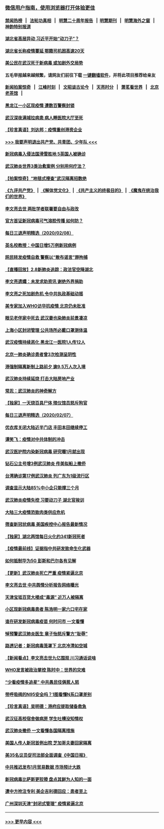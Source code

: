 ### [微信用户指南，使用浏览器打开体验更佳](https://github.com/gfw-breaker/banned-news1/blob/master/indexes/wechat-guide.md?t=0)
#### [禁闻热榜](热点新闻.md?t=0)  &nbsp;&nbsp;|&nbsp;&nbsp; [法轮功真相](https://github.com/gfw-breaker/truth/blob/master/README.md?t=0) &nbsp;&nbsp;|&nbsp;&nbsp; [明慧二十周年报告](https://github.com/gfw-breaker/mh-reports/blob/master/README.md?t=0) &nbsp;&nbsp;|&nbsp;&nbsp;[明慧期刊](https://github.com/gfw-breaker/mh-qikan) &nbsp;&nbsp;|&nbsp;&nbsp; [明慧海外之窗](https://github.com/gfw-breaker/mh-news/blob/master/README.md?t=0) &nbsp;&nbsp;|&nbsp;&nbsp; [神韵特别报道](https://github.com/gfw-breaker/mh-news/blob/master/shenyun.md?t=0)
#### [湖北省高层异动 习近平开始“动刀子”？](../pages/nsc413/n11854313.md?t=02090533) 
#### [湖北省长称疫情蔓延 鄂籍司机困高速20天](../pages/nsc413/n11854382.md?t=02090533) 
#### [美公民在武汉死于新病毒 或加剧外交局势](../pages/nsc413/n11854331.md?t=02090533) 
#### 五毛举报越来越频繁，请网友们前往下载 [一键翻墙软件](https://github.com/gfw-breaker/ssr-accounts)，并将此项目推荐给亲友
#### [新闻拍案惊奇](https://github.com/gfw-breaker/banned-news1/blob/master/pages/link4.md) &nbsp;&nbsp;|&nbsp;&nbsp; [江峰时刻](https://github.com/gfw-breaker/banned-news1/blob/master/pages/link4.md) &nbsp;&nbsp;|&nbsp;&nbsp; [文昭谈古论今](https://github.com/gfw-breaker/banned-news1/blob/master/pages/link4.md) &nbsp;&nbsp;|&nbsp;&nbsp; [天亮时分](https://github.com/gfw-breaker/banned-news1/blob/master/pages/link4.md) &nbsp;&nbsp;|&nbsp;&nbsp; [萧茗看世界](https://github.com/gfw-breaker/banned-news1/blob/master/pages/link4.md) &nbsp;&nbsp;|&nbsp;&nbsp; [北京老茶馆](https://github.com/gfw-breaker/banned-news1/blob/master/pages/link4.md) &nbsp;&nbsp;|&nbsp;&nbsp; 
#### [黑龙江一小区现疫情 遭数百警察封锁](../pages/nsc413/n11854347.md?t=02090533) 
#### [武汉深夜满城拉病患 病人睡医院大厅至死](../pages/nsc413/n11854322.md?t=02090533) 
#### [【珍言真语】刘达邦：疫情重创港资企业](../pages/nsc413/n11854274.md?t=02090533) 
#### [>>> 我要声明退出共产党、共青团、少年队 <<<](https://github.com/begood0513/goodnews/blob/master/quit/letter.md) 
#### [新冠病毒入侵法国滑雪胜地 5英国人被确诊](../pages/nsc413/n11854307.md?t=02090533) 
#### [武汉肺炎世界3类治愈案例 分别用何疗法？](../pages/nsc413/n11854231.md?t=02090533) 
#### [【拍案惊奇】“地毯式搜查”武汉隔离招数绝](../pages/nsc413/n11853334.md?t=02090533) 
#### [《九评共产党》](https://github.com/begood0513/9ping.md/blob/master/README.md) &nbsp;|&nbsp; [《解体党文化》](../../../../jtdwh.md/blob/master/README.md)  &nbsp;|&nbsp; [《共产主义的终极目的》](../../../../gczydzjmd.md/blob/master/README.md) &nbsp;|&nbsp; [《魔鬼在统治我们的世界》](../../../../mgztzwmdsj.md/blob/master/README.md) 
#### [李文亮去世 两批学者联署要自由与政改](../pages/nsc413/n11854100.md?t=02090533) 
#### [官方首证新冠病毒可气溶胶传播 如何防？](../pages/nsc413/n11854210.md?t=02090533) 
#### [每日三退声明精选（2020/02/08）](../pages/nsc413/n11854227.md?t=02090533) 
#### [英名校教授：中国日增5万例新冠病例](../pages/nsc413/n11854174.md?t=02090533) 
#### [网民转发疫情自救 警察以“散布谣言”罪拘捕](../pages/nsc413/n11854110.md?t=02090533) 
#### [【直播回放】2.8新肺炎追踪：政法官空降湖北](../pages/nsc413/n11854028.md?t=02090533) 
#### [李文亮遗孀：未发求助资讯 谢绝外界捐助](../pages/nsc413/n11854067.md?t=02090533) 
#### [李文亮之死加剧危机 令中共执政基础动摇](../pages/nsc413/n11854003.md?t=02090533) 
#### [美专家加入WHO访华抗疫情 北京仍未批准](../pages/nsc413/n11854043.md?t=02090533) 
#### [眼见老伴家中死去 武汉妻也染肺炎前景凄凉](../pages/nsc413/n11854040.md?t=02090533) 
#### [上海小区封闭管理 公共场所必戴口罩测体温](../pages/nsc413/n11853846.md?t=02090533) 
#### [武汉疫情持续恶化 黑龙江一医院1人传12人](../pages/nsc413/n11853839.md?t=02090533) 
#### [北京一肺炎确诊患者曾3次检测呈阴性](../pages/nsc413/n11853772.md?t=02090533) 
#### [港强制隔离新制上路前夕 逾9.5万人次入境](../pages/nsc413/n11853708.md?t=02090533) 
#### [武汉肺炎持续延烧 打击大陆房地产业](../pages/nsc413/n11853405.md?t=02090533) 
#### [常忍：武汉肺炎的神奇解方](../pages/nsc413/n11853413.md?t=02090533) 
#### [【独家】一天烧百具尸体 殡仪馆员怒斥狗官](../pages/nsc413/n11853323.md?t=02090533) 
#### [每日三退声明精选（2020/02/07）](../pages/nsc413/n11853462.md?t=02090533) 
#### [优衣库关闭大陆近半门店 丰田本田继续停工](../pages/nsc413/n11853213.md?t=02090533) 
#### [谭笑飞：疫情对中共体制的冲击](../pages/nsc413/n11853341.md?t=02090533) 
#### [武汉医护院内染新冠病毒 研究曝1月就出现](../pages/nsc413/n11852928.md?t=02090533) 
#### [钻石公主号增3例武汉肺炎 传美拟船上撤侨](../pages/nsc413/n11853240.md?t=02090533) 
#### [台湾确诊第17例武汉肺炎 列广东为1级流行区](../pages/nsc413/n11853182.md?t=02090533) 
#### [调查显示大陆85%中小企只能撑三个月](../pages/nsc413/n11853086.md?t=02090533) 
#### [武汉肺炎疫情失控 习要动刀子 湖北官挨训](../pages/nsc413/n11851103.md?t=02090533) 
#### [大陆三大疫情恐致肉类供应危机](../pages/nsc413/n11852769.md?t=02090533) 
#### [筛查新冠状病毒 美国疾控中心报告最新情况](../pages/nsc413/n11853070.md?t=02090533) 
#### [【独家】湖北两馆每日火化约341新冠死者](../pages/nsc413/n11845444.md?t=02090533) 
#### [【疫情最前线】证据指中共研发致命生化武器](../pages/nsc413/n11853087.md?t=02090533) 
#### [如何抵制华为5G 彭斯和巴尔各有见解](../pages/nsc413/n11852535.md?t=02090533) 
#### [【更新】武汉肺炎死亡严重 疫情紧逼北京](../pages/nsc413/n11801312.md?t=02090533) 
#### [李文亮去世 中共舆情分析报告网络曝光](../pages/nsc413/n11852868.md?t=02090533) 
#### [天津宝坻百货大楼成“毒源” 近万人被隔离](../pages/nsc413/n11852839.md?t=02090533) 
#### [小区现新冠病毒患者 陈浩明一家六口宅在家](../pages/nsc413/n11852799.md?t=02090533) 
#### [谁在研发新冠病毒疫苗 何时问市 一文看懂](../pages/nsc413/n11852840.md?t=02090533) 
#### [悼预警武汉肺炎医生 章子怡怒斥警方“耻辱”](../pages/nsc413/n11852148.md?t=02090533) 
#### [路透记者：新冠病毒笼罩下 北京冷清如空城](../pages/nsc413/n11852835.md?t=02090533) 
#### [【新闻看点】李文亮去世九亿围观 川习通话说啥](../pages/nsc413/n11852360.md?t=02090533) 
#### [WHO发言被政治掌控 陈时中：世界的灾难](../pages/nsc413/n11851740.md?t=02090533) 
#### [“少看疫情多追星” 中共愚民伎俩惹人怒](../pages/nsc413/n11852499.md?t=02090533) 
#### [带呼吸阀的N95安全吗？1图看懂N系口罩差别](../pages/nsc413/n11846752.md?t=02090533) 
#### [【珍言真语】吴明德：港府应提取储备救急](../pages/nsc413/n11852734.md?t=02090533) 
#### [武汉征高校宿舍做病房 学生吐槽没知情权](../pages/nsc413/n11852555.md?t=02090533) 
#### [武汉肺炎撤侨 一文看懂各国隔离措施](../pages/nsc413/n11844216.md?t=02090533) 
#### [美国人传人新冠首例出院 芝加哥夫妻回家隔离](../pages/nsc413/n11852452.md?t=02090533) 
#### [美35名议员促司法部全面调查《中国日报》](../pages/nsc413/n11852435.md?t=02090533) 
#### [中共推迟发布1月贸易数据 市场预计大跌](../pages/nsc413/n11852380.md?t=02090533) 
#### [新冠病毒比萨斯更狡猾 盘点其鲜为人知的一面](../pages/nsc413/n11851114.md?t=02090533) 
#### [遭中方抢注专利 美企吉利德回应：患者至上](../pages/nsc413/n11852037.md?t=02090533) 
#### [广州深圳天津“封闭式管理” 疫情紧逼北京](../pages/nsc413/n11852246.md?t=02090533) 

----
#### [ >>> 更早内容 <<< ](../indexes/nsc413-earlier.md)
